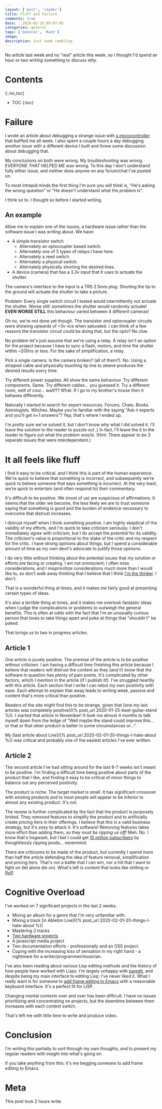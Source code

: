 ```yaml
---
layout: ['post', 'reader']
title: Fluff and Failure
comments: true
date:   2020-02-16_09:07:05 
categories: general
tags: ['General', 'Rant']
image:
description: Just some rambling.
---
```


No article last week and no "real" article this week, so I thought I'd spend an hour or two writing something to discuss why.

<!--more-->



# Contents
{:.no_toc}
* TOC
{:toc}

# Failure

I wrote an article about debugging a strange issue with [a microcontroller](https://www.microchip.com/wwwproducts/en/PIC18F27Q43) that baffled me all week. I also spent a couple hours a day debugging _another issue_ with a different device I built and threw some discussion about debugging that.

My conclusions on both were wrong. My _troubleshooting_ was wrong. _EVERYONE THAT HELPED ME_ was wrong. To this day I don't understand fully either issue, and neither does anyone on any forum/chat I've posted on.

To most intrepid minds the first thing I'm sure you will think is, "He's asking the wrong question" or "He doesn't understand what the _problem_ is".

I think so to. I thought so before I started writing.

## An example

Allow me to explain one of the issues, a hardware issue rather than the software issue I was writing about. We have:

* A simple transistor switch
  * Alternately an optocoupler based switch.
  * Alternately one of 5 types of relays I have here.
  * Alternately a reed switch.
  * Alternately a physical switch.
  * Alternately physically shorting the desired lines.
* A device (camera) that has a 3.3v input that it uses to actuate the shutter.

The camera's interface to the input is a TRS 2.5mm plug. Shorting the tip to the ground will actuate the shutter to take a picture.

Problem: Every single switch circuit I tested would intermittently not actuate the shutter. Worse still: sometimes the shutter would randomly actuate! **EVEN WORSE STILL** this behaviour varied between 4 different cameras!

Oh no, we're not done yet though. The transistor _and_ optocoupler circuits were showing upwards of +3v vce when saturated. I can think of a few reasons the transistor circuit could be doing that, but the opto? No clue.

No problem let's just assume that we're using a relay. A relay isn't an option for the project because I have to sync a flash, motors, and time the shutter within ~200ns or less. For the sake of simplification, a relay.

Pick a single camera. Is the camera broken? (all of them?). No. Using a stripped cable and physically touching tip line to sleeve produces the desired results _every_ time.

Try different power supplies. All show the same behaviour. Try different components. Same. Try different cables... you guessed it. Try a different room, well of cour... wait!?? What. If I go to my brother's house then it behaves differently.

Naturally I started to search for expert resources. Forums. Chats. Books. Astrologists. Witches. Maybe you're familiar with the saying "Ask n experts and you'll get n+1 answers"? Yep, that's where I ended up.

I'm _pretty_ sure we've solved it, but I don't know why what I did solved it. I'll leave the solution to the reader to puzzle out ;) In fact, I'll leave the it to the reader to figure out what the _problem was/is_. (Hint: There appear to be 3 separate issues that were interdependent.)

# It all feels like fluff

I find it easy to be critical, and I think this is part of the human experience. We're quick to believe that something is incorrect, and subsequently we're quick to believe someone that says something is incorrect. At the very least, we're quick to entertain (and often respond to) their commentary.

It's difficult to be positive. We (most of us) are suspicious of affirmations. It seems that the older we become, the less likely we are to trust someone saying that something is good and the burden of evidence necessary to overcome that distrust increases.

I distrust myself when I think something positive. I am highly skeptical of the validity of my efforts, and I'm quick to take criticism seriously. I don't immediately _agree_ with criticism, but I do accept the _potential_ for its validity. The criticism's value is proportional to the stake of the critic and my respect for the critic. I have strong opinions about things, but I spend a considerable amount of time as my own devil's advocate to justify those opinions.

I do very little without thinking about the potential issues that my solution or efforts are facing or creating. I am not omniscient; I often miss considerations, and I misprioritize considerations much more than I would like to, so don't walk away thinking that I believe that I think [I'm the thinker](https://en.wikipedia.org/wiki/Thinker_(DC_Comics)). I don't.

That is a wonderful thing at times, and it makes me fairly good at presenting certain types of ideas.

It's also a terrible thing at times, and it makes me overlook fantastic ideas when I judge the complications or problems to outweigh the general benefits. This is often at odds with the fact that I'm an unusually curious person that loves to take things apart and poke at things that "shouldn't" be poked.

That brings us to two in progress articles.

## Article 1
One article is purely positive. The premise of the article is to be positive without criticism. I am having a difficult time finishing this article because I believe that readers will distrust the content as they (and I!) know that the software in question has _plenty_ of pain points. It's complicated by other factors, which I mention in the article (if I publish it!). I've struggled heartily with this article. Each section that I write I can rebut my own positivity with ease. Each attempt to explain that away leads to writing weak, passive and content that's more critical than positive.

Readers of the site might find this to be strange, given that [one my last articles was completely positive]({% post_url 2020-01-25-best-guitar-stand %}). I started that article in November! It took me almost 4 months to talk myself down from the ledge of "Well maybe the stand could improve this... or that or that other product is better in some circumstances or...".

My [last article about Live]({% post_url 2020-02-01-20-things-I-hate-about %}) was critical and probably one of the easiest articles I've ever written.

## Article 2

The second article I've had sitting around for the last 6-7 weeks isn't meant to be positive. I'm finding a difficult time being positive about parts of the product that I like, and finding it easy to be critical of minor things to balance out any perceived positivity.

The product is niche. The target market is small. It has significant crossover with existing products and to most people will appear to be inferior to almost any existing product. It's not.

The review is further complicated by the fact that the product is purposely limited. They _removed_ features to simplify the product and to artificially create pricing tiers in their offerings. I believe that this is a valid business strategy, but it's _easy_ to attack it. It's software! Removing features takes more effort than adding them, so they _must be ripping us off_! Meh. No. I know that's hogwash, but I bet I could get [10 million subscribers](https://www.youtube.com/channel/UCXuqSBlHAE6Xw-yeJA0Tunw) by thoughtlessly ripping produ... nevermind.

There are criticisms to be made of the product, but currently I spend more than half the article defending the idea of feature removal, simplification and pricing tiers. That's not a battle that I can win, nor a hill that I want to fight on (let alone die on). What's left is content that looks like shilling or [fluff](https://en.wiktionary.org/wiki/fluff).

# Cognitive Overload

I've worked on 7 significant projects in the last 2 weeks.

* Mixing an album for a genre that I'm very unfamiliar with.
* Mixing a track [in Ableton Live]({% post_url 2020-02-01-20-things-I-hate-about %})
* Mastering 2 tracks
* [Two hardware projects](#failure)
* A javascript media project
* Two documentation efforts - professionally and an OSS project.
* Coping with the increasing loss of sensation in my right hand - a nightmare for a writer/programmer/musician.

I've also been reading about various Lisp editing methods and the history of how people have worked with Lisps. I'm largely unhappy with [paredit](https://www.emacswiki.org/emacs/ParEdit), and despite being my main interface to editing Lisp; I've never liked it. What I really want is for someone to [add frame editing to Emacs](https://www.greenfoot.org/frames/) with a reasonable keyboard interface. It's a perfect fit for LISP.

Changing mental contexts over and over has been difficult. I have no issues prioritizing and concentrating on projects, but the downtime between them increases with each context switch.

That's left me with little time to write and produce video.

# Conclusion

I'm writing this partially to sort through my own thoughts, and to present my regular readers with insight into what's going on.

If you take anything from this: it's me begging someone to add frame editing to Emacs.

# Meta

This post took 2 hours write.







